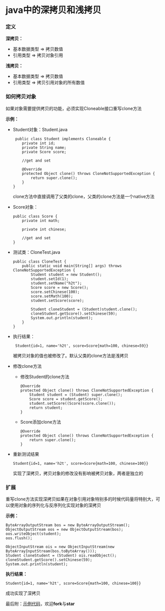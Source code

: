 # java中的深拷贝和浅拷贝

### 定义
**深拷贝：**  
- 基本数据类型 => 拷贝数值  
- 引用类型 => 拷贝对象引用

**浅拷贝：**  
- 基本数据类型 => 拷贝数值  
- 引用类型 => 拷贝引用对象的所有数值

### 如何拷贝对象
如果对象需要提供拷贝的功能，必须实现Cloneable接口重写clone方法  

**示例：**
- Student对象：Student.java
  ```
   public class Student implements Cloneable {
      private int id;
      private String name;
      private Score score;

      //get and set

      @Override
      protected Object clone() throws CloneNotSupportedException {
          return super.clone();
      }
  }
  ```
  clone方法中直接调用了父类的clone，父类的clone方法是一个native方法
- Score对象：
  ```
  public class Score {
      private int math;
    
      private int chinese;

      //get and set
  }
  ```
- 测试类：CloneTest.java
  ```
  public class CloneTest {
      public static void main(String[] args) throws CloneNotSupportedException {
          Student student = new Student();
          student.setId(1);
          student.setName("h2t");
          Score score = new Score();
          score.setChinese(100);
          score.setMath(100);
          student.setScore(score);

          Student cloneStudent = (Student)student.clone();
          cloneStudent.getScore().setChinese(59);
          System.out.println(student);
      }
  }
  ```
- 执行结果：
  ```
   Student{id=1, name='h2t', score=Score{math=100, chinese=59}}
  ```
  被拷贝对象的值也被修改了。默认父类的clone方法是浅拷贝

- 修改clone方法
  - 修改Student的clone方法 
    ```
    @Override
    protected Object clone() throws CloneNotSupportedException {
        Student student = (Student) super.clone();
        Score score = student.getScore();
        student.setScore((Score)score.clone());
        return student;
    }
    ```
  - Score添加clone方法
    ```
    @Override
    protected Object clone() throws CloneNotSupportedException {
        return super.clone();
    }
    ```

- 重新测试结果
  ```
  Student{id=1, name='h2t', score=Score{math=100, chinese=100}}
  ```
  实现了深拷贝，拷贝对象的修改没有影响被拷贝对象，两者是独立的

### 扩展
重写clone方法实现深拷贝如果在对象引用对象特别多的时候代码量将特别大，可以使用对象的序列化与反序列化实现对象的深拷贝

**示例：**
```
ByteArrayOutputStream bos = new ByteArrayOutputStream();
ObjectOutputStream oos = new ObjectOutputStream(bos);
oos.writeObject(student);
oos.flush();

ObjectInputStream ois = new ObjectInputStream(new ByteArrayInputStream(bos.toByteArray()));
Student cloneStudent = (Student) ois.readObject();
cloneStudent.getScore().setChinese(59);
System.out.println(student);
```
**执行结果：**
```
Student{id=1, name='h2t', score=Score{math=100, chinese=100}}
```
成功实现了深拷贝

最后附：[示例代码](https://github.com/TiantianUpup/java-learning/tree/master/src/main/java/com/h2t/study/clone)，欢迎**fork**与**star**

